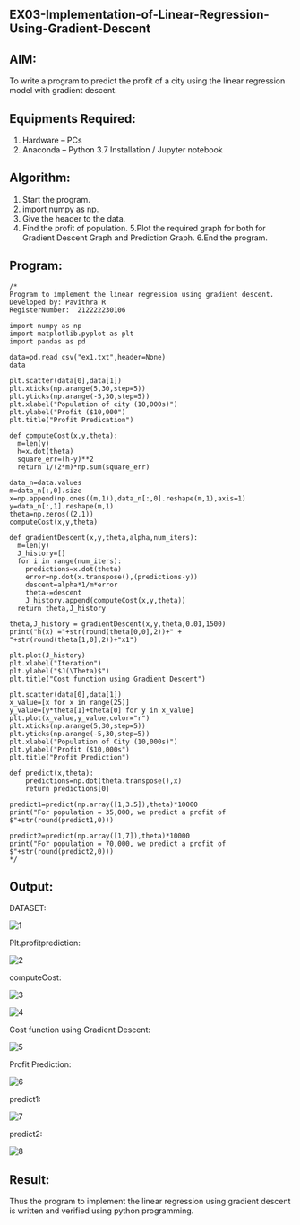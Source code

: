 ##  EX03-Implementation-of-Linear-Regression-Using-Gradient-Descent

## AIM:
To write a program to predict the profit of a city using the linear regression model with gradient descent.

## Equipments Required:
1. Hardware – PCs
2. Anaconda – Python 3.7 Installation / Jupyter notebook

## Algorithm:


1. Start the program.
2. import numpy as np.
3. Give the header to the data.
4. Find the profit of population.
5.Plot the required graph for both for Gradient Descent Graph and Prediction Graph.
6.End the program.


## Program:
```
/*
Program to implement the linear regression using gradient descent.
Developed by: Pavithra R
RegisterNumber:  212222230106

import numpy as np
import matplotlib.pyplot as plt
import pandas as pd

data=pd.read_csv("ex1.txt",header=None)
data

plt.scatter(data[0],data[1])
plt.xticks(np.arange(5,30,step=5))
plt.yticks(np.arange(-5,30,step=5))
plt.xlabel("Population of city (10,000s)")
plt.ylabel("Profit ($10,000")
plt.title("Profit Predication")

def computeCost(x,y,theta):
  m=len(y)
  h=x.dot(theta)
  square_err=(h-y)**2
  return 1/(2*m)*np.sum(square_err)
  
data_n=data.values
m=data_n[:,0].size
x=np.append(np.ones((m,1)),data_n[:,0].reshape(m,1),axis=1)
y=data_n[:,1].reshape(m,1)
theta=np.zeros((2,1))
computeCost(x,y,theta)

def gradientDescent(x,y,theta,alpha,num_iters):
  m=len(y)
  J_history=[]
  for i in range(num_iters):
    predictions=x.dot(theta)
    error=np.dot(x.transpose(),(predictions-y))
    descent=alpha*1/m*error
    theta-=descent
    J_history.append(computeCost(x,y,theta))
  return theta,J_history

theta,J_history = gradientDescent(x,y,theta,0.01,1500)
print("h(x) ="+str(round(theta[0,0],2))+" + "+str(round(theta[1,0],2))+"x1")

plt.plot(J_history)
plt.xlabel("Iteration")
plt.ylabel("$J(\Theta)$")
plt.title("Cost function using Gradient Descent")

plt.scatter(data[0],data[1])
x_value=[x for x in range(25)]
y_value=[y*theta[1]+theta[0] for y in x_value]
plt.plot(x_value,y_value,color="r")
plt.xticks(np.arange(5,30,step=5))
plt.yticks(np.arange(-5,30,step=5))
plt.xlabel("Population of City (10,000s)")
plt.ylabel("Profit ($10,000s")
plt.title("Profit Prediction")

def predict(x,theta):
    predictions=np.dot(theta.transpose(),x)
    return predictions[0]

predict1=predict(np.array([1,3.5]),theta)*10000
print("For population = 35,000, we predict a profit of $"+str(round(predict1,0)))

predict2=predict(np.array([1,7]),theta)*10000
print("For population = 70,000, we predict a profit of $"+str(round(predict2,0)))
*/
```

## Output:


DATASET:

![1](https://github.com/Pavithraramasaamy/Implementation-of-Linear-Regression-Using-Gradient-Descent/assets/118596964/06099a9a-27fb-423c-9623-9e98b88c8f2b)

Plt.profitprediction:

![2](https://github.com/Pavithraramasaamy/Implementation-of-Linear-Regression-Using-Gradient-Descent/assets/118596964/1cee0eb9-c7ea-4194-957f-75c972e0c590)

computeCost:

![3](https://github.com/Pavithraramasaamy/Implementation-of-Linear-Regression-Using-Gradient-Descent/assets/118596964/db9d7b4f-b3af-48b7-98c3-0b26f43e500a)




![4](https://github.com/Pavithraramasaamy/Implementation-of-Linear-Regression-Using-Gradient-Descent/assets/118596964/8ee38a81-b265-474a-ac0d-f669fddc1b69)


Cost function using Gradient Descent:

![5](https://github.com/Pavithraramasaamy/Implementation-of-Linear-Regression-Using-Gradient-Descent/assets/118596964/62b3d147-b378-4772-9f32-a5abd8c43e96)

Profit Prediction:

![6](https://github.com/Pavithraramasaamy/Implementation-of-Linear-Regression-Using-Gradient-Descent/assets/118596964/771a2858-79a6-430c-a1e8-d12b11763176)


predict1:

![7](https://github.com/Pavithraramasaamy/Implementation-of-Linear-Regression-Using-Gradient-Descent/assets/118596964/f658156b-ba64-4232-bf2c-0654dd47c9e8)

predict2:

![8](https://github.com/Pavithraramasaamy/Implementation-of-Linear-Regression-Using-Gradient-Descent/assets/118596964/c1c43a75-869b-421c-af72-f6b7e963ac93)





## Result:
Thus the program to implement the linear regression using gradient descent is written and verified using python programming.
